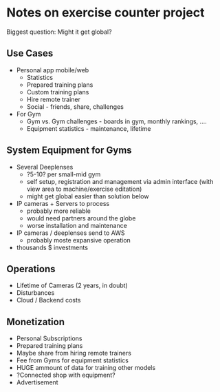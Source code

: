 # Notes on exercise counter project

Biggest question: Might it get global?

## Use Cases
- Personal app mobile/web
    * Statistics
    * Prepared training plans
    * Custom training plans
    * Hire remote trainer
    * Social - friends, share, challenges
- For Gym
    * Gym vs. Gym challenges - boards in gym, monthly rankings, ....
    * Equipment statistics - maintenance, lifetime

## System Equipment for Gyms
- Several Deeplenses 
    * ?5-10? per small-mid gym
    * self setup, registration and management via admin interface (with view area to machine/exercise editation)
    * might get global easier than solution below
- IP cameras + Servers to process 
    * probably more reliable
    * would need partners around the globe
    * worse installation and maintenance
- IP cameras / deeplenses send to AWS
    * probably moste expansive operation
- thousands $ investments

## Operations
- Lifetime of Cameras (2 years, in doubt)
- Disturbances
- Cloud / Backend costs

## Monetization
- Personal Subscriptions
- Prepared training plans
- Maybe share from hiring remote trainers
- Fee from Gyms for equipment statistics
- HUGE ammount of data for training other models
- ?Connected shop with equipment?
- Advertisement

